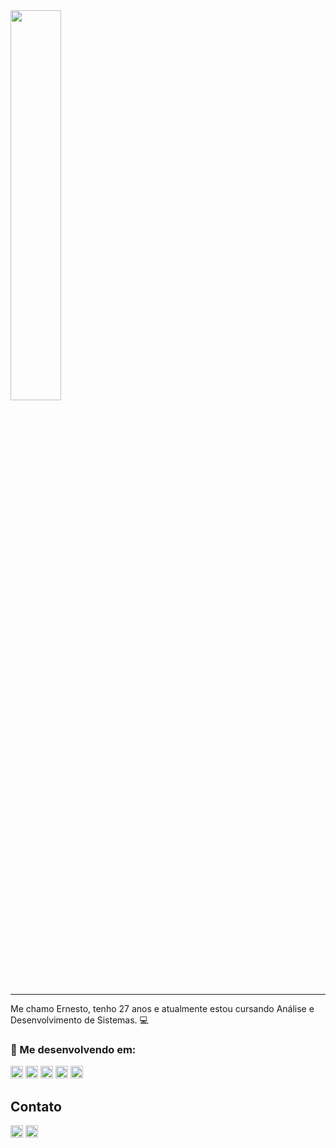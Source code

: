 <div align="left">
<img src="https://github.com/nestto/nestto/assets/125527244/a3c70ff7-c320-4cd4-8609-9a1186cfc75e" width="40%"> 
<hr>
Me chamo Ernesto, tenho 27 anos e atualmente estou cursando Análise e Desenvolvimento de Sistemas. 💻

</div>

### 🌱 Me desenvolvendo em:
<div>
<img src="https://img.shields.io/badge/HTML-e44d26?style=for-the-badge&logo=html5&logoColor=ffffff" height="20px">  
<img src="https://img.shields.io/badge/css-039be5?style=for-the-badge&logo=css3&logoColor=ffffff" height="20px">
<img src="https://img.shields.io/badge/JavaScript-F7DF1E?style=for-the-badge&logo=javascript&logoColor=black" height="20px">
<img src="https://img.shields.io/badge/Python-3776AB?style=for-the-badge&logo=python&logoColor=white" height="20px">
<img src="https://img.shields.io/badge/excel-33c481?style=for-the-badge&logo=microsoft-excel&logoColor=ffffff" height="20px">

## Contato
<a href="https://www.linkedin.com/in/ernestosvidaurre/" target="_blank"><img src="https://img.shields.io/badge/-LinkedIn-%230077B5?style=for-the-badge&logo=linkedin&logoColor=white" height="20px" target="_blank"></a>
<a href = "mailto:ernesto.dev@outlook.com"><img src="https://img.shields.io/badge/outlook-3767be?style=for-the-badge&logo=microsoft-outlook&logoColor=ffffff" height="20px" ></a>
</div>

<!--
**nestto/nestto** is a ✨ _special_ ✨ repository because its `README.md` (this file) appears on your GitHub profile.

Here are some ideas to get you started:

- 🔭 I’m currently working on ...
- 🌱 I’m currently learning ...
- 👯 I’m looking to collaborate on ...
- 🤔 I’m looking for help with ...
- 💬 Ask me about ...
- 📫 How to reach me: ...
- 😄 Pronouns: ...
- ⚡ Fun fact: ...
-->
